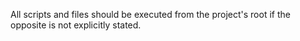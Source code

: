All scripts and files should be executed from the project's root if the opposite is not explicitly stated.
